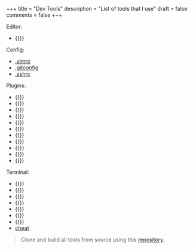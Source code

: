 +++
title = "Dev Tools"
description = "List of tools that I use"
draft = false
comments = false
+++

Editor:
- {{<github src=neovim/neovim >}}

Config:
- [.vimrc](https://github.com/jaswdr/dotfiles/blob/master/vim/.vimrc)
- [.gitconfig](https://github.com/jaswdr/dotfiles/blob/master/git/.gitconfig)
- [.zshrc](https://github.com/jaswdr/dotfiles/blob/master/zsh/.zshrc)

Plugins:

- {{<github src=VundleVim/Vundle.vim >}}
- {{<github src=christoomey/vim-tmux-navigator >}}
- {{<github src=ryanoasis/vim-devicons >}}
- {{<github src=scrooloose/nerdtree >}}
- {{<github src=morhetz/gruvbox >}}
- {{<github src=altercation/vim-colors-solarized >}}
- {{<github src=junegunn/fzf >}}
- {{<github src=jremmen/vim-ripgrep >}}
- {{<github src=airblade/vim-gitgutter >}}
- {{<github src=preservim/tagbar >}}
- {{<github src=terryma/vim-multiple-cursors >}}

Terminal:

- {{<github src=sharkdp/bat >}}
- {{<github src=BurntSushi/ripgrep >}}
- {{<github src=junegunn/fzf >}}
- {{<github src=stedolan/jq >}}
- {{<github src=pystardust/ytfzf >}}
- {{<github src=dnephin/filewatcher >}}
- {{<github src=charmbracelet/glow >}}
- [cheat](https://cheat.sh/)

> Clone and build all tools from source using this [repository](https://github.com/jaswdr/tools).
